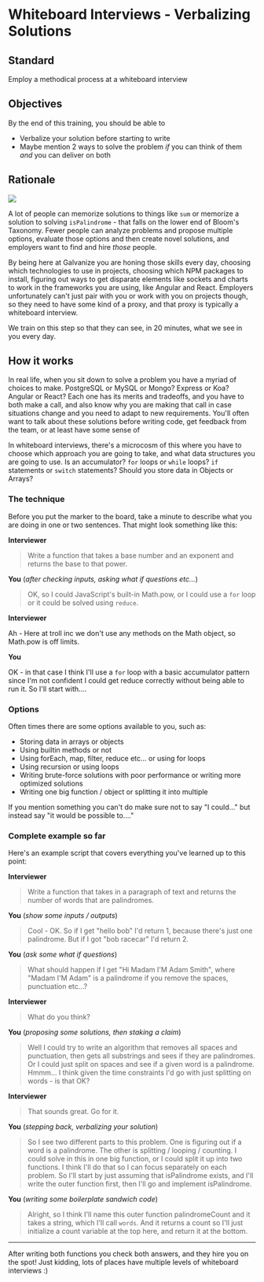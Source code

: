 # Whiteboard Interviews - Verbalizing Solutions

## Standard

Employ a methodical process at a whiteboard interview

## Objectives

By the end of this training, you should be able to

- Verbalize your solution before starting to write
- Maybe mention 2 ways to solve the problem _if_ you can think of them _and_ you can deliver on both

## Rationale

![](https://cft.vanderbilt.edu/wp-content/uploads/sites/59/Bloomtaxonomy.jpg)

A lot of people can memorize solutions to things like `sum` or memorize a solution to solving `isPalindrome` - that falls on the lower end of Bloom's Taxonomy.  Fewer people can analyze problems and propose multiple options, evaluate those options and then create novel solutions, and employers want to find and hire _those_ people.  

By being here at Galvanize you are honing those skills every day, choosing which technologies to use in projects, choosing which NPM packages to install, figuring out ways to get disparate elements like sockets and charts to work in the frameworks you are using, like Angular and React.  Employers unfortunately can't just pair with you or work with you on projects though, so they need to have some kind of a proxy, and that proxy is typically a whiteboard interview.

We train on this step so that they can see, in 20 minutes, what we see in you every day.

## How it works

In real life, when you sit down to solve a problem you have a myriad of choices to make.  PostgreSQL or MySQL or Mongo?  Express or Koa?  Angular or React?  Each one has its merits and tradeoffs, and you have to both make a call, and also know why you are making that call in case situations change and you need to adapt to new requirements.  You'll often want to talk about these solutions before writing code, get feedback from the team, or at least have some sense of

In whiteboard interviews, there's a microcosm of this where you have to choose which approach you are going to take, and what data structures you are going to use.  Is an accumulator?  `for` loops or `while` loops?  `if` statements or `switch` statements?  Should you store data in Objects or Arrays?

### The technique

Before you put the marker to the board, take a minute to describe what you are doing in one or two sentences.  That might look something like this:

**Interviewer**

> Write a function that takes a base number and an exponent and returns the base to that power.

**You** (_after checking inputs, asking what if questions etc..._)

> OK, so I could JavaScript's built-in Math.pow, or I could use a `for` loop or it could be solved using `reduce`.

**Interviewer**

Ah - Here at troll inc we don't use any methods on the Math object, so Math.pow is off limits.

**You**

OK - in that case I think I'll use a `for` loop with a basic accumulator pattern since I'm not confident I could get reduce correctly without being able to run it.  So I'll start with....

### Options

Often times there are some options available to you, such as:

- Storing data in arrays or objects
- Using builtin methods or not
- Using forEach, map, filter, reduce etc... or using for loops
- Using recursion or using loops
- Writing brute-force solutions with poor performance or writing more optimized solutions
- Writing one big function / object or splitting it into multiple

If you mention something you can't do make sure not to say "I could..." but instead say "it would be possible to...."

### Complete example so far

Here's an example script that covers everything you've learned up to this point:

**Interviewer**

> Write a function that takes in a paragraph of text and returns the number of words that are palindromes.

**You** (_show some inputs / outputs_)

>  Cool - OK.  So if I get "hello bob" I'd return 1, because there's just one palindrome.  But if I got "bob racecar" I'd return 2.

**You** (_ask some what if questions_)

> What should happen if I get "Hi Madam I'M Adam Smith", where "Madam I'M Adam" is a palindrome if you remove the spaces, punctuation etc...?

**Interviewer**

> What do you think?

**You** (_proposing some solutions, then staking a claim_)

> Well I could try to write an algorithm that removes all spaces and punctuation, then gets all substrings and sees if they are palindromes.  Or I could just split on spaces and see if a given word is a palindrome.  Hmmm... I think given the time constraints I'd go with just splitting on words - is that OK?

**Interviewer**

> That sounds great.  Go for it.

**You** (_stepping back, verbalizing your solution_)

> So I see two different parts to this problem.  One is figuring out if a word is a palindrome.  The other is splitting / looping / counting.  I could solve in this in one big function, or I could split it up into two functions.  I think I'll do that so I can focus separately on each problem.  So I'll start by just assuming that isPalindrome exists, and I'll write the outer function first, then I'll go and implement isPalindrome.

**You** (_writing some boilerplate sandwich code_)

> Alright, so I think I'll name this outer function palindromeCount and it takes a string, which I'll call `words`.  And it returns a count so I'll just initialize a count variable at the top here, and return it at the bottom.

------

After writing both functions you check both answers, and they hire you on the spot!  Just kidding, lots of places have multiple levels of whiteboard interviews :)
